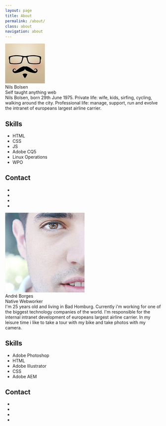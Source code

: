 ```yaml
---
layout: page
title: About
permalink: /about/
class: about
navigation: about
---
```


<div class="profile">
  <img class="profile-photo" src="/images/face.jpg" alt="just some random face"/>
  <div class="profile-name">Nils Bolsen</div>
  <div class="profile-talent">Self taught anything web</div>
  <div class="profile-bio">
      Nils Bolsen, born 29th June 1975. Private life: wife, kids, sirfing, cycling, walking around the city. Professional life: manage, support, run and evolve  the intranet of europeans largest airline carrier.
  </div>
  <div class="profile-skills">
    <h2>Skills</h2>
    <ul>
      <li>HTML</li>
      <li>CSS</li>
      <li>JS</li>
      <li>Adobe CQ5</li>
      <li>Linux Operations</li>
      <li>WPO</li>
    </ul>
  </div>
  <div class="profile-contacts">
    <h2>Contact</h2>
    <ul>
      <li>
        <a href="" class="fa-stack fa-2x circle">
          <i class="fa fa-twitter fa-stack-1x"></i>
        </a>
      </li>
      <li>
        <a href="" class="fa-stack fa-2x circle">
          <i class="fa fa-github fa-stack-1x"></i>
        </a>
      </li>
      <li>
        <a href="" class="fa-stack fa-2x circle">
          <i class="fa fa-linkedin fa-stack-1x"></i>
        </a>
      </li>
      <li>
        <a href="" class="fa-stack fa-2x circle">
         <i class="fa fa-google-plus fa-stack-1x"></i>
        </a>
      </li>
    </ul>
  </div>
</div>

<div class="profile">
  <img class="profile-photo" src="/images/andreface.png" alt="just some random face"/>
  <div class="profile-name">André Borges</div>
  <div class="profile-talent">Native Webworker</div>
  <div class="profile-bio">
    I'm 25 years old and living in Bad Homburg.
    Currently i'm working for one of the biggest technology companies of the world.
    I'm responsible for the internal intranet development of europeans largest airline carrier.
    In my leisure time i like to take a tour with my bike and take photos with my camera.  </div>
  <div class="profile-skills">
    <h2>Skills</h2>
    <ul>
      <li>Adobe Photoshop</li>
      <li>HTML</li>
      <li>Adobe Illustrator</li>
      <li>CSS</li>
      <li>Adobe AEM</li>
    </ul>
  </div>
  <div class="profile-contacts">
    <h2>Contact</h2>
    <ul>
      <li>
        <a href="mailto:cpne@me.com" class="fa-stack fa-2x circle">
          <i class="fa fa-pencil-square-o fa-stack-1x"></i>
        </a>
      </li>
      <li>
        <a href="https://www.linkedin.com/in/borgesandre" class="fa-stack fa-2x circle">
          <i class="fa fa-linkedin fa-stack-1x"></i>
        </a>
      </li>
      <li>
        <a href="https://www.xing.com/profile/Andre_Borges" class="fa-stack fa-2x circle">
         <i class="fa fa-xing fa-stack-1x"></i>
        </a>
      </li>
      <li>
        <a href="http://cpne.vsco.co/" class="fa-stack fa-2x circle">
          <i class="fa fa-camera fa-stack-1x"></i>
        </a>
      </li>
    </ul>
  </div>
</div>
